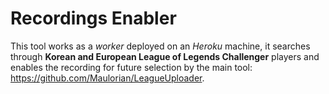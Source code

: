 # Recordings Enabler

This tool works as a *worker* deployed on an *Heroku* machine, it searches through **Korean and European League of Legends Challenger** players and enables the recording for future selection by the main tool: https://github.com/Maulorian/LeagueUploader.

